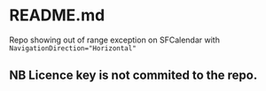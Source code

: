 # README.md

Repo showing out of range exception on SFCalendar with `NavigationDirection="Horizontal"`

## NB Licence key is not commited to the repo.
